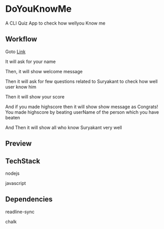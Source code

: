 # DoYouKnowMe
A CLI Quiz App to check how wellyou Know me

## Workflow

Goto [Link](https://replit.com/@IM-Suryakant-Ku/DoYouKnowMe?embed=1&output=1)

It will ask for your name

Then, it will show welcome message

Then it will ask for few questions related to Suryakant to check how well user know him

Then it will show your score

And if you made highscore then it will show show message as Congrats! You made highscore by beating userName of the person which you have beaten

And Then it will show all who know Suryakant very well

## Preview



## TechStack

nodejs

javascript

## Dependencies

readline-sync

chalk
